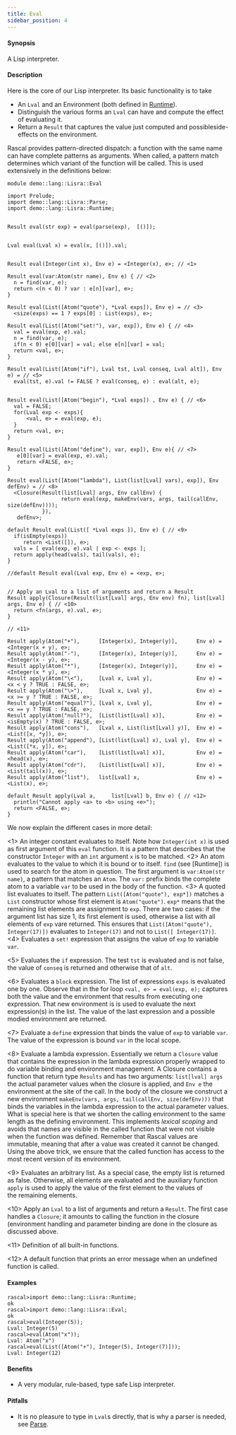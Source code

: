 ```yaml
---
title: Eval
sidebar_position: 4
---
```


#### Synopsis

A Lisp interpreter.

#### Description

Here is the core of our Lisp interpreter. Its basic functionality is to take

*  An `Lval` and an Environment (both defined in [Runtime](../../../../Recipes/Languages/Lisra/Runtime/index.md)).
*  Distinguish the various forms an `Lval` can have and compute the
  effect of evaluating it.
*  Return a `Result` that captures the value just computed and possibleside-effects
on the environment.


Rascal provides pattern-directed dispatch: a function with the same name
can have complete patterns as arguments. When called, a pattern match determines which
variant of the function will be called. This is used extensively in the definitions below:


```rascal 
module demo::lang::Lisra::Eval

import Prelude;
import demo::lang::Lisra::Parse;
import demo::lang::Lisra::Runtime;


Result eval(str exp) = eval(parse(exp),  [()]);


Lval eval(Lval x) = eval(x, [()]).val;


Result eval(Integer(int x), Env e) = <Integer(x), e>; // <1>

Result eval(var:Atom(str name), Env e) { // <2>
  n = find(var, e);
  return <(n < 0) ? var : e[n][var], e>;
}

Result eval(List([Atom("quote"), *Lval exps]), Env e) = // <3>
  <size(exps) == 1 ? exps[0] : List(exps), e>;

Result eval(List([Atom("set!"), var, exp]), Env e) { // <4>
  val = eval(exp, e).val;
  n = find(var, e);
  if(n < 0) e[0][var] = val; else e[n][var] = val;
  return <val, e>;
}
                                                            
Result eval(List([Atom("if"), Lval tst, Lval conseq, Lval alt]), Env e) = // <5>
  eval(tst, e).val != FALSE ? eval(conseq, e) : eval(alt, e);
       
                                                           
Result eval(List([Atom("begin"), *Lval exps]) , Env e) { // <6>
  val = FALSE;
  for(Lval exp <- exps){
      <val, e> = eval(exp, e);
  }
  return <val, e>;
}
                                                           
Result eval(List([Atom("define"), var, exp]), Env e){ // <7>
   e[0][var] = eval(exp, e).val;
   return <FALSE, e>;
}
                                                            
Result eval(List([Atom("lambda"), List(list[Lval] vars), exp]), Env defEnv) = // <8>
  <Closure(Result(list[Lval] args, Env callEnv) { 
                 return eval(exp, makeEnv(vars, args, tail(callEnv, size(defEnv))));
           }),
   defEnv>;

default Result eval(List([ *Lval exps ]), Env e) { // <9>
  if(isEmpty(exps))
     return <List([]), e>;
  vals = [ eval(exp, e).val | exp <- exps ];
  return apply(head(vals), tail(vals), e);
}

//default Result eval(Lval exp, Env e) = <exp, e>;

                                                            
// Apply an Lval to a list of arguments and return a Result
Result apply(Closure(Result(list[Lval] args, Env env) fn), list[Lval] args, Env e) { // <10>
  return <fn(args, e).val, e>;
}

// <11>

Result apply(Atom("+"),      [Integer(x), Integer(y)],      Env e) = <Integer(x + y), e>;
Result apply(Atom("-"),      [Integer(x), Integer(y)],      Env e) = <Integer(x - y), e>;
Result apply(Atom("*"),      [Integer(x), Integer(y)],      Env e) = <Integer(x * y), e>;
Result apply(Atom("\<"),     [Lval x, Lval y],              Env e) = <x < y ? TRUE : FALSE, e>;
Result apply(Atom("\>"),     [Lval x, Lval y],              Env e) = <x >= y ? TRUE : FALSE, e>;
Result apply(Atom("equal?"), [Lval x, Lval y],              Env e) = <x == y ? TRUE : FALSE, e>;
Result apply(Atom("null?"),  [List(list[Lval] x)],          Env e) = <isEmpty(x) ? TRUE : FALSE, e>;
Result apply(Atom("cons"),   [Lval x, List(list[Lval] y)],  Env e) = <List([x, *y]), e>;
Result apply(Atom("append"), [List(list[Lval] x), Lval y],  Env e) = <List([*x, y]), e>;
Result apply(Atom("car"),    [List(list[Lval] x)],          Env e) = <head(x), e>;
Result apply(Atom("cdr"),    [List(list[Lval] x)],          Env e) = <List(tail(x)), e>;
Result apply(Atom("list"),   list[Lval] x,                  Env e) = <List(x), e>;

default Result apply(Lval a,     list[Lval] b, Env e) { // <12>
  println("Cannot apply <a> to <b> using <e>");
  return <FALSE, e>;
}

```

                
We now explain the different cases in more detail:

<1> An integer constant evaluates to itself. Note how `Integer(int x)` is used as first
    argument of this `eval` function. It is a pattern that describes that the constructor `Integer`
    with an `int` argument `x` is to be matched.
<2> An atom evaluates to the value to which it is bound or to itself. `find` (see [Runtime]) is used
    to search for the atom in question. The first argument is `var:Atom(str name)`, a pattern that matches
    an `Atom`. The `var:` prefix binds the complete atom to a variable `var` to be used in the body of the function.
<3> A quoted list evaluates to itself. The pattern `List([Atom("quote"), exp*])` matches a `List` constructor
    whose first element is `Atom("quote")`. `exp*` means that the remaining list elements are assignment to `exp`.
    There are two cases: if the argument list has size 1, its first element is used, otherwise a list with all elements of `exp`
    vare returned. This ensures that `List([Atom("quote"), Integer(17)])` evaluates to  `Integer(17)` and not to `List([ Integer(17)]`.
<4> Evaluates a `set!` expression that assigns the value of `exp` to variable `var`.

<5> Evaluates the `if` expression. The test `tst` is evaluated and is not false, the value of `conseq` is returned and otherwise
    that of `alt`.

<6> Evaluates a `block` expression. The list of expressions `exps` is evaluated one by one. Observe that in the for loop
    `<val, e> = eval(exp, e);` captures both the value and the environment that results from executing one expression. That new environment is
    is used to evaluate the next expression(s) in the list. The value of the last expression and a possible modied environment are returned.

<7> Evaluate a `define` expression that binds the value of `exp` to variable `var`.
    The value of the expression is bound `var` in the local scope.

<8> Evaluate a lambda expression. Essentially we return a `Closure` value that contains the expression in the lambda expression
    properly wrapped to do variable binding and environment management. 
    A Closure contains a function that return type `Results` and has two arguments:
   `list[lval] args` the actual parameter values when the closure is applied, and
   `Env e` the environment at the site of the call.
    In the body of the closure we construct a new environment `makeEnv(vars, args, tail(callEnv, size(defEnv)))` that binds the variables
    in the lambda expression to the actual parameter values. What is special here is that we shorten the calling environment to the
    same length as the defining environment. This implements _lexical scoping_ and avoids that names are visible in the called
    function that were not visible when the function was defined. Remember that Rascal values are immutable, meaning that after a value was 
    created it cannot be changed. Using the above trick, we ensure that the called function has access to the most recent version of
    its environment.

<9> Evaluates an arbitrary list. As a special case, the empty list is returned as false.
    Otherwise, all elements are evaluated and the auxiliary function ` apply` is used to apply the value of the first element to the values of   
    the remaining elements.

<10> Apply an `Lval` to a list of arguments and return a `Result`. The first case handles a `Closure`; it amounts
     to calling the function in the closure (environment handling and parameter binding are done in the closure as discussed above.

<11> Definition of all built-in functions.

<12> A default function that prints an error message when an undefined function is called.

#### Examples


```rascal-shell 
rascal>import demo::lang::Lisra::Runtime;
ok
rascal>import demo::lang::Lisra::Eval;
ok
rascal>eval(Integer(5));
Lval: Integer(5)
rascal>eval(Atom("x"));
Lval: Atom("x")
rascal>eval(List([Atom("+"), Integer(5), Integer(7)]));
Lval: Integer(12)
```

#### Benefits

*  A very modular, rule-based, type safe Lisp interpreter.

#### Pitfalls

*  It is no pleasure to type in `Lval`s directly, that is why a parser is needed, see [Parse](../../../../Recipes/Languages/Lisra/Parse/index.md).



